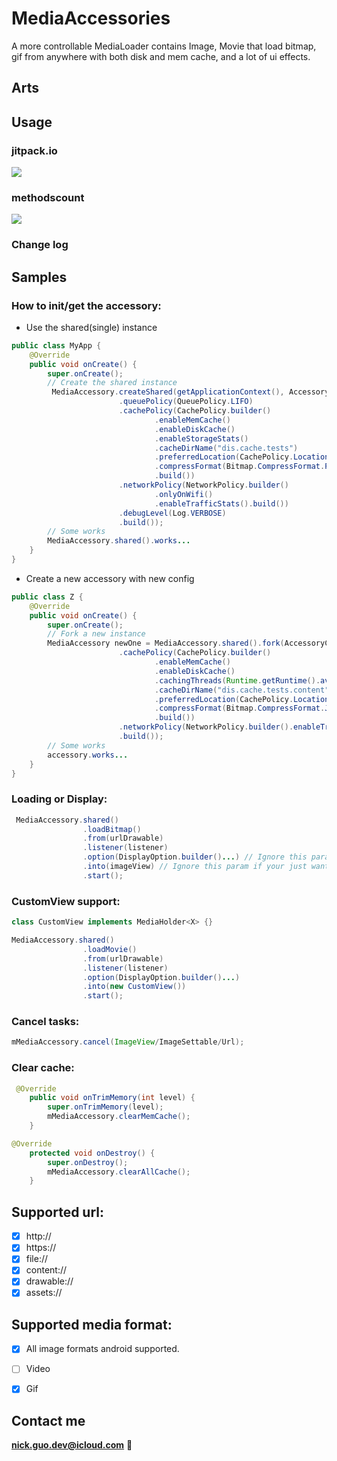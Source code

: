 # MediaAccessories
A more controllable MediaLoader contains Image, Movie that load bitmap, gif from anywhere with both disk and mem cache, and
a lot of ui effects.

## Arts

## Usage

### jitpack.io
[![](https://jitpack.io/v/NickAndroid/ImageLoader_Android.svg)](https://jitpack.io/#NickAndroid/ImageLoader_Android)

### methodscount
<a href="http://www.methodscount.com/?lib=dev.nick%3Aimageloader%3A1.4"><img src="https://img.shields.io/badge/Size-223 KB-e91e63.svg"/></a>

### Change log

## Samples

### How to init/get the accessory:
*  Use the shared(single) instance
```java
public class MyApp {
    @Override
    public void onCreate() {
        super.onCreate();
        // Create the shared instance
         MediaAccessory.createShared(getApplicationContext(), AccessoryConfig.builder()
                        .queuePolicy(QueuePolicy.LIFO)
                        .cachePolicy(CachePolicy.builder()
                                .enableMemCache()
                                .enableDiskCache()
                                .enableStorageStats()
                                .cacheDirName("dis.cache.tests")
                                .preferredLocation(CachePolicy.Location.EXTERNAL)
                                .compressFormat(Bitmap.CompressFormat.PNG)
                                .build())
                        .networkPolicy(NetworkPolicy.builder()
                                .onlyOnWifi()
                                .enableTrafficStats().build())
                        .debugLevel(Log.VERBOSE)
                        .build());
        // Some works
        MediaAccessory.shared().works...
    }
}
```
*  Create a new accessory with new config
```java
public class Z {
    @Override
    public void onCreate() {
        super.onCreate();
        // Fork a new instance
        MediaAccessory newOne = MediaAccessory.shared().fork(AccessoryConfig.builder()
                        .cachePolicy(CachePolicy.builder()
                                .enableMemCache()
                                .enableDiskCache()
                                .cachingThreads(Runtime.getRuntime().availableProcessors())
                                .cacheDirName("dis.cache.tests.content")
                                .preferredLocation(CachePolicy.Location.INTERNAL)
                                .compressFormat(Bitmap.CompressFormat.JPEG)
                                .build())
                        .networkPolicy(NetworkPolicy.builder().enableTrafficStats().build())
                        .build());
        // Some works
        accessory.works...
    }
}
```

### Loading or Display:
```java
 MediaAccessory.shared()
                .loadBitmap()
                .from(urlDrawable)
                .listener(listener)
                .option(DisplayOption.builder()...) // Ignore this param if your just want to load a bitmap.
                .into(imageView) // Ignore this param if your just want to load a bitmap.
                .start();
```

### CustomView support:
```java
class CustomView implements MediaHolder<X> {}
```
```java
MediaAccessory.shared()
                .loadMovie()
                .from(urlDrawable)
                .listener(listener)
                .option(DisplayOption.builder()...)
                .into(new CustomView())
                .start();
```

### Cancel tasks:
```java
mMediaAccessory.cancel(ImageView/ImageSettable/Url);
```

### Clear cache:
```java
 @Override
    public void onTrimMemory(int level) {
        super.onTrimMemory(level);
        mMediaAccessory.clearMemCache();
    }
```
```java
@Override
    protected void onDestroy() {
        super.onDestroy();
        mMediaAccessory.clearAllCache();
    }
```

## Supported url:
- [x] http://
- [x] https://
- [x] file://
- [x] content://
- [x] drawable://
- [x] assets://

## Supported media format:
- [x] All image formats android supported.
- [ ] Video
- [x] Gif


## Contact me
**nick.guo.dev@icloud.com** :email:
